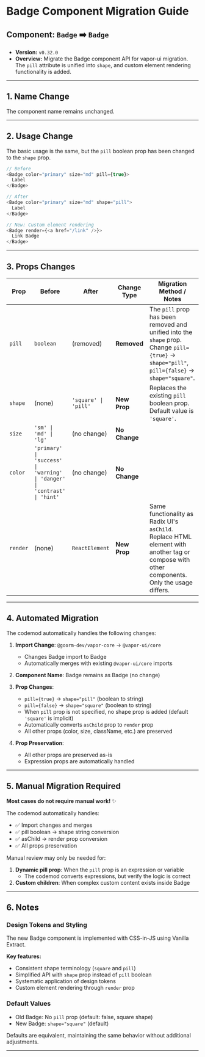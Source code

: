 # Badge Component Migration Guide

## Component: `Badge` ➡️ `Badge`

- **Version:** `v0.32.0`
- **Overview:** Migrate the Badge component API for vapor-ui migration. The `pill` attribute is unified into `shape`, and custom element rendering functionality is added.

---

## 1. Name Change

The component name remains unchanged.

---

## 2. Usage Change

The basic usage is the same, but the `pill` boolean prop has been changed to the `shape` prop.

```javascript
// Before
<Badge color="primary" size="md" pill={true}>
  Label
</Badge>

// After
<Badge color="primary" size="md" shape="pill">
  Label
</Badge>

// New: Custom element rendering
<Badge render={<a href="/link" />}>
  Link Badge
</Badge>
```

---

## 3. Props Changes

| **Prop** | **Before** | **After** | **Change Type** | **Migration Method / Notes** |
|----------|------------|-----------|-----------------|------------------------------|
| `pill` | `boolean` | (removed) | **Removed** | The `pill` prop has been removed and unified into the `shape` prop. Change `pill={true}` → `shape="pill"`, `pill={false}` → `shape="square"`. |
| `shape` | (none) | `'square' \| 'pill'` | **New Prop** | Replaces the existing `pill` boolean prop. Default value is `'square'`. |
| `size` | `'sm' \| 'md' \| 'lg'` | (no change) | **No Change** | |
| `color` | `'primary' \| 'success' \| 'warning' \| 'danger' \| 'contrast' \| 'hint'` | (no change) | **No Change** | |
| `render` | (none) | `ReactElement` | **New Prop** | Same functionality as Radix UI's `asChild`. Replace HTML element with another tag or compose with other components. Only the usage differs. |

---

## 4. Automated Migration

The codemod automatically handles the following changes:

1. **Import Change**: `@goorm-dev/vapor-core` → `@vapor-ui/core`
   - Changes Badge import to Badge
   - Automatically merges with existing `@vapor-ui/core` imports

2. **Component Name**: Badge remains as Badge (no change)

3. **Prop Changes**:
   - `pill={true}` → `shape="pill"` (boolean to string)
   - `pill={false}` → `shape="square"` (boolean to string)
   - When `pill` prop is not specified, no shape prop is added (default `'square'` is implicit)
   - Automatically converts `asChild` prop to `render` prop
   - All other props (color, size, className, etc.) are preserved

4. **Prop Preservation**:
   - All other props are preserved as-is
   - Expression props are automatically handled

---

## 5. Manual Migration Required

**Most cases do not require manual work!** ✨

The codemod automatically handles:

- ✅ Import changes and merges
- ✅ pill boolean → shape string conversion
- ✅ asChild → render prop conversion
- ✅ All props preservation

Manual review may only be needed for:

1. **Dynamic pill prop**: When the `pill` prop is an expression or variable
   - The codemod converts expressions, but verify the logic is correct
2. **Custom children**: When complex custom content exists inside Badge

---

## 6. Notes

### Design Tokens and Styling

The new Badge component is implemented with CSS-in-JS using Vanilla Extract.

**Key features:**

- Consistent shape terminology (`square` and `pill`)
- Simplified API with `shape` prop instead of `pill` boolean
- Systematic application of design tokens
- Custom element rendering through `render` prop

### Default Values

- Old Badge: No `pill` prop (default: false, square shape)
- New Badge: `shape="square"` (default)

Defaults are equivalent, maintaining the same behavior without additional adjustments.

---
